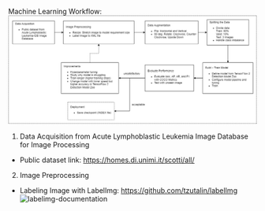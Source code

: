 Machine Learning Workflow:
![workflow](workflow.png)

1) Data Acquisition from Acute Lymphoblastic Leukemia Image Database for Image Processing
- Public dataset link: https://homes.di.unimi.it/scotti/all/

2) Image Preprocessing
- Labeling Image with LabelImg: https://github.com/tzutalin/labelImg
![labelimg-documentation](labelimg-documentation.png)
